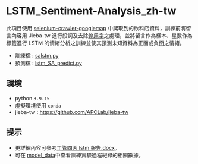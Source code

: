 # LSTM_Sentiment-Analysis_zh-tw

此項目使用 [selenium-crawler-googlemap](https://github.com/cyyW/selenium-crawler-googlemap) 中爬取到的飲料店資料，訓練前將留言內容用 Jieba-tw 進行段詞及去除[停用字](https://github.com/cyyW/LSTM_Sentiment-Analysis_zh-tw/blob/main/stopWord.txt)之處理，並將留言作為樣本、星數作為標籤進行 LSTM 的情緒分析之訓練並使其預測未知資料為正面或負面之情緒。

* 訓練檔 : [salstm.py](https://github.com/cyyW/LSTM_Sentiment-Analysis_zh-tw/blob/main/salstm.py)
* 預測檔 : [lstm_SA_predict.py](https://github.com/cyyW/LSTM_Sentiment-Analysis_zh-tw/blob/main/lstm_SA_predict.py)

## 環境
* python `3.9.15`
* 虛擬環境使用 `conda`
* jieba-tw : https://github.com/APCLab/jieba-tw

## 提示
* 更詳細內容可參考[工管四丙 lstm 報告.docx](https://github.com/cyyW/LSTM_Sentiment-Analysis_zh-tw/blob/main/%E5%B7%A5%E7%AE%A1%E5%9B%9B%E4%B8%99%20lstm%20%E5%A0%B1%E5%91%8A.docx)。
* 可在 [model_data](https://github.com/cyyW/LSTM_Sentiment-Analysis_zh-tw/blob/main/model_data.xlsx)中查看訓練實驗過程紀錄的相關數據。

